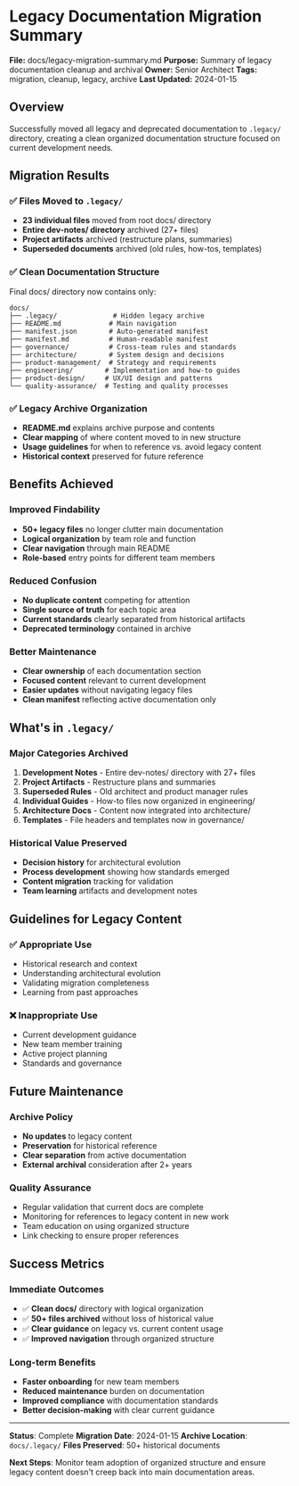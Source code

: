 # Legacy Documentation Migration Summary

**File:** docs/legacy-migration-summary.md
**Purpose:** Summary of legacy documentation cleanup and archival
**Owner:** Senior Architect
**Tags:** migration, cleanup, legacy, archive
**Last Updated:** 2024-01-15

## Overview

Successfully moved all legacy and deprecated documentation to `.legacy/` directory, creating a clean organized documentation structure focused on current development needs.

## Migration Results

### ✅ **Files Moved to `.legacy/`**
- **23 individual files** moved from root docs/ directory
- **Entire dev-notes/ directory** archived (27+ files)
- **Project artifacts** archived (restructure plans, summaries)
- **Superseded documents** archived (old rules, how-tos, templates)

### ✅ **Clean Documentation Structure**
Final docs/ directory now contains only:
```
docs/
├── .legacy/              # Hidden legacy archive
├── README.md            # Main navigation
├── manifest.json        # Auto-generated manifest
├── manifest.md          # Human-readable manifest
├── governance/          # Cross-team rules and standards
├── architecture/        # System design and decisions
├── product-management/  # Strategy and requirements
├── engineering/        # Implementation and how-to guides
├── product-design/     # UX/UI design and patterns
└── quality-assurance/  # Testing and quality processes
```

### ✅ **Legacy Archive Organization**
- **README.md** explains archive purpose and contents
- **Clear mapping** of where content moved to in new structure
- **Usage guidelines** for when to reference vs. avoid legacy content
- **Historical context** preserved for future reference

## Benefits Achieved

### **Improved Findability**
- **50+ legacy files** no longer clutter main documentation
- **Logical organization** by team role and function
- **Clear navigation** through main README
- **Role-based** entry points for different team members

### **Reduced Confusion**
- **No duplicate content** competing for attention
- **Single source of truth** for each topic area
- **Current standards** clearly separated from historical artifacts
- **Deprecated terminology** contained in archive

### **Better Maintenance**
- **Clear ownership** of each documentation section
- **Focused content** relevant to current development
- **Easier updates** without navigating legacy files
- **Clean manifest** reflecting active documentation only

## What's in `.legacy/`

### **Major Categories Archived**
1. **Development Notes** - Entire dev-notes/ directory with 27+ files
2. **Project Artifacts** - Restructure plans and summaries
3. **Superseded Rules** - Old architect and product manager rules
4. **Individual Guides** - How-to files now organized in engineering/
5. **Architecture Docs** - Content now integrated into architecture/
6. **Templates** - File headers and templates now in governance/

### **Historical Value Preserved**
- **Decision history** for architectural evolution
- **Process development** showing how standards emerged
- **Content migration** tracking for validation
- **Team learning** artifacts and development notes

## Guidelines for Legacy Content

### **✅ Appropriate Use**
- Historical research and context
- Understanding architectural evolution
- Validating migration completeness
- Learning from past approaches

### **❌ Inappropriate Use**
- Current development guidance
- New team member training
- Active project planning
- Standards and governance

## Future Maintenance

### **Archive Policy**
- **No updates** to legacy content
- **Preservation** for historical reference
- **Clear separation** from active documentation
- **External archival** consideration after 2+ years

### **Quality Assurance**
- Regular validation that current docs are complete
- Monitoring for references to legacy content in new work
- Team education on using organized structure
- Link checking to ensure proper references

## Success Metrics

### **Immediate Outcomes**
- ✅ **Clean docs/** directory with logical organization
- ✅ **50+ files archived** without loss of historical value
- ✅ **Clear guidance** on legacy vs. current content usage
- ✅ **Improved navigation** through organized structure

### **Long-term Benefits**
- **Faster onboarding** for new team members
- **Reduced maintenance** burden on documentation
- **Improved compliance** with documentation standards
- **Better decision-making** with clear current guidance

---

**Status**: Complete
**Migration Date**: 2024-01-15
**Archive Location**: `docs/.legacy/`
**Files Preserved**: 50+ historical documents

**Next Steps**: Monitor team adoption of organized structure and ensure legacy content doesn't creep back into main documentation areas.